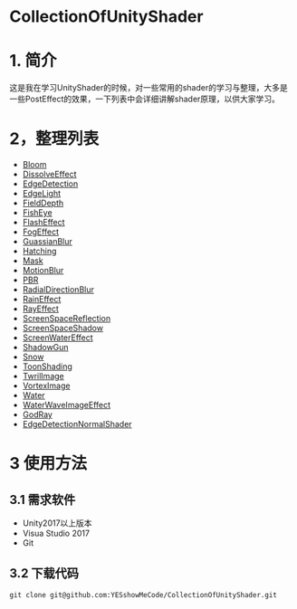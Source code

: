 # CollectionOfUnityShader

# 1. 简介
这是我在学习UnityShader的时候，对一些常用的shader的学习与整理，大多是一些PostEffect的效果，一下列表中会详细讲解shader原理，以供大家学习。

# 2，整理列表

 - [Bloom ](https://github.com/YESshowMeCode/CollectionOfUnityShader/tree/master/Assets/ShaderList/BloomImage)
 - [DissolveEffect](https://github.com/YESshowMeCode/CollectionOfUnityShader/tree/master/Assets/ShaderList/DissolveEffect)
 - [EdgeDetection](https://github.com/YESshowMeCode/CollectionOfUnityShader/tree/master/Assets/ShaderList/EdgeDetection)
 - [EdgeLight](https://github.com/YESshowMeCode/CollectionOfUnityShader/tree/master/Assets/ShaderList/WaterWaveImageEffect)
 - [FieldDepth](https://github.com/YESshowMeCode/CollectionOfUnityShader/tree/master/Assets/ShaderList/FieldDepth)
 - [FishEye](https://github.com/YESshowMeCode/CollectionOfUnityShader/tree/master/Assets/ShaderList/FishEye)
 - [FlashEffect](https://github.com/YESshowMeCode/CollectionOfUnityShader/tree/master/Assets/ShaderList/FlashEffect)
 - [FogEffect](https://github.com/YESshowMeCode/CollectionOfUnityShader/tree/master/Assets/ShaderList/FogEffect)
 - [GuassianBlur](https://github.com/YESshowMeCode/CollectionOfUnityShader/tree/master/Assets/ShaderList/GuassianBlur)
 - [Hatching](https://github.com/YESshowMeCode/CollectionOfUnityShader/tree/master/Assets/ShaderList/Hatching)
 - [Mask](https://github.com/YESshowMeCode/CollectionOfUnityShader/tree/master/Assets/ShaderList/Mask)
 - [MotionBlur](https://github.com/YESshowMeCode/CollectionOfUnityShader/tree/master/Assets/ShaderList/MotionBlur)
 - [PBR](https://github.com/YESshowMeCode/CollectionOfUnityShader/tree/master/Assets/ShaderList/PBR)
 - [RadialDirectionBlur](https://github.com/YESshowMeCode/CollectionOfUnityShader/tree/master/Assets/ShaderList/RadialDirectionBlur)
 - [RainEffect](https://github.com/YESshowMeCode/CollectionOfUnityShader/tree/master/Assets/ShaderList/RainEffect)
 - [RayEffect](https://github.com/YESshowMeCode/CollectionOfUnityShader/tree/master/Assets/ShaderList/RayEffect)
 - [ScreenSpaceReflection](https://github.com/YESshowMeCode/CollectionOfUnityShader/tree/master/Assets/ShaderList/ScreenSpaceReflection)
 - [ScreenSpaceShadow](https://github.com/YESshowMeCode/CollectionOfUnityShader/tree/master/Assets/ShaderList/ScreenSpaceShadow)
 - [ScreenWaterEffect](https://github.com/YESshowMeCode/CollectionOfUnityShader/tree/master/Assets/ShaderList/ScreenWaterEffect)
 - [ShadowGun](https://github.com/YESshowMeCode/CollectionOfUnityShader/tree/master/Assets/ShaderList/ShadowGun)
 - [Snow](https://github.com/YESshowMeCode/CollectionOfUnityShader/tree/master/Assets/ShaderList/Snow)
 - [ToonShading](https://github.com/YESshowMeCode/CollectionOfUnityShader/tree/master/Assets/ShaderList/ToonShading)
 - [TwrilImage](https://github.com/YESshowMeCode/CollectionOfUnityShader/tree/master/Assets/ShaderList/TwirlImage)
 - [VortexImage](https://github.com/YESshowMeCode/CollectionOfUnityShader/tree/master/Assets/ShaderList/VortexImage)
 - [Water](https://github.com/YESshowMeCode/CollectionOfUnityShader/tree/master/Assets/ShaderList/water)
 - [WaterWaveImageEffect](https://github.com/YESshowMeCode/CollectionOfUnityShader/tree/master/Assets/ShaderList/WaterWaveImageEffect)
 - [GodRay](https://github.com/YESshowMeCode/CollectionOfUnityShader/blob/master/Assets/Shader/GodRay.shader)
 - [EdgeDetectionNormalShader](https://github.com/YESshowMeCode/CollectionOfUnityShader/blob/master/Assets/Shader/GodRay.shader)
 
# 3 使用方法
## 3.1 需求软件
 
 - Unity2017以上版本
 - Visua Studio 2017
 - Git
## 3.2 下载代码


```
git clone git@github.com:YESshowMeCode/CollectionOfUnityShader.git
